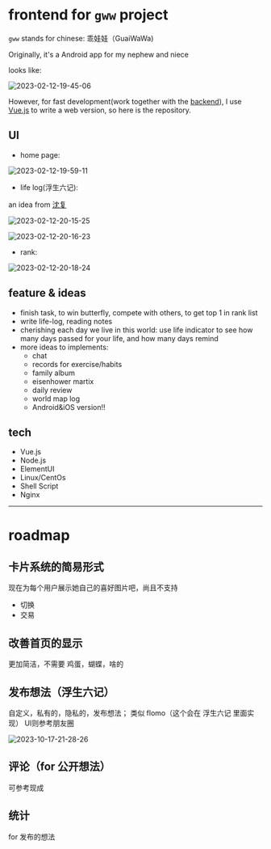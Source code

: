 
# frontend for `gww` project

`gww` stands for chinese: 乖娃娃（GuaiWaWa)

Originally, it's a Android app for my nephew and niece

looks like:

![2023-02-12-19-45-06](https://picgorepo.oss-cn-beijing.aliyuncs.com/2023-02-12-19-45-06.png)

However, for fast development(work together with the [backend](https://github.com/anonymity12/backend.git)), I use [Vue.js](https://vuejs.org/guide/introduction.html) to write a web version, so here is the repository.

## UI

- home page:

![2023-02-12-19-59-11](https://picgorepo.oss-cn-beijing.aliyuncs.com/2023-02-12-19-59-11.png)

- life log(浮生六记):

an idea from [沈复](https://zh.wikipedia.org/wiki/%E6%B2%88%E5%BE%A9)

![2023-02-12-20-15-25](https://picgorepo.oss-cn-beijing.aliyuncs.com/2023-02-12-20-15-25.png)

![2023-02-12-20-16-23](https://picgorepo.oss-cn-beijing.aliyuncs.com/2023-02-12-20-16-23.png)

- rank:

![2023-02-12-20-18-24](https://picgorepo.oss-cn-beijing.aliyuncs.com/2023-02-12-20-18-24.png)




## feature & ideas

- finish task, to win butterfly, compete with others, to get top 1 in rank list
- write life-log, reading notes
- cherishing each day we live in this world: use life indicator to see how many days passed for your life, and how many days remind
- more ideas to implements:
    - chat
    - records for exercise/habits
    - family album
    - eisenhower martix
    - daily review
    - world map log
    - Android&iOS version!!

## tech

- Vue.js
- Node.js
- ElementUI
- Linux/CentOs
- Shell Script
- Nginx

---




# roadmap
## 卡片系统的简易形式

现在为每个用户展示她自己的喜好图片吧，尚且不支持 

- 切换
- 交易


## 改善首页的显示

更加简洁，不需要 鸡蛋，蝴蝶，啥的


## 发布想法（浮生六记）
自定义，私有的，隐私的，发布想法； 类似 flomo（这个会在 浮生六记 里面实现）
UI则参考朋友圈

![2023-10-17-21-28-26](https://picgorepo.oss-cn-beijing.aliyuncs.com/2023-10-17-21-28-26.png)

## 评论（for 公开想法）

可参考现成

## 统计

for
发布的想法